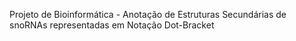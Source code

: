 Projeto de Bioinformática - Anotação de Estruturas Secundárias de snoRNAs representadas em Notação Dot-Bracket
